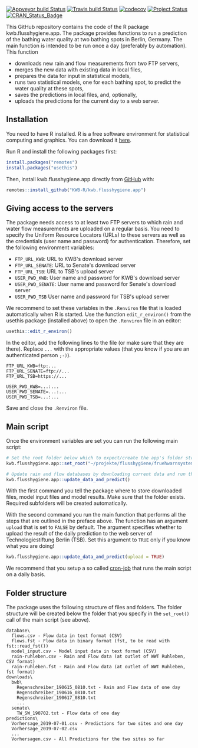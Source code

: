 [![Appveyor build Status](https://ci.appveyor.com/api/projects/status/github/KWB-R/kwb.flusshygiene.app?branch=master&svg=true)](https://ci.appveyor.com/project/KWB-R/kwb-flusshygiene-app/branch/master)
[![Travis build Status](https://travis-ci.org/KWB-R/kwb.flusshygiene.app.svg?branch=master)](https://travis-ci.org/KWB-R/kwb.flusshygiene.app)
[![codecov](https://codecov.io/github/KWB-R/kwb.flusshygiene.app/branch/master/graphs/badge.svg)](https://codecov.io/github/KWB-R/kwb.flusshygiene.app)
[![Project Status](https://img.shields.io/badge/lifecycle-experimental-orange.svg)](https://www.tidyverse.org/lifecycle/#experimental)
[![CRAN_Status_Badge](https://www.r-pkg.org/badges/version/kwb.flusshygiene.app)]()

This GitHub repository contains the code of the R package kwb.flusshygiene.app.
The package provides functions to run a prediction of the bathing water quality
at two bathing spots in Berlin, Germany. The main function is intended to be run
once a day (preferably by automation). This function

* downloads new rain and flow measurements from two FTP servers,
* merges the new data with existing data in local files,
* prepares the data for input in statistical models,
* runs two statistical models, one for each bathing spot, to predict the water 
  quality at these spots,
* saves the predictions in local files, and, optionally, 
* uploads the predictions for the current day to a web server.

## Installation

You need to have R installed. R is a free software environment for statistical 
computing and graphics. You can download it 
[here](https://cran.uni-muenster.de/).

Run R and install the following packages first:

```r
install.packages("remotes")
install.packages("usethis")
```

Then, install kwb.flusshygiene.app directly from [GitHub](https://github.com/) 
with:

```r
remotes::install_github("KWB-R/kwb.flusshygiene.app")
```
## Giving access to the servers

The package needs access to at least two FTP servers to which rain and water 
flow measurements are uploaded on a regular basis. You need to specify the 
Uniform Resource Locators (URLs) to these servers as well as the credentials 
(user name and password) for authentication. Therefore, set the following
environment variables:

* `FTP_URL_KWB`: URL to KWB's download server
* `FTP_URL_SENATE`: URL to Senate's download server
* `FTP_URL_TSB`: URL to TSB's upload server
* `USER_PWD_KWB`: User name and password for KWB's download server
* `USER_PWD_SENATE`: User name and password for Senate's download server
* `USER_PWD_TSB` User name and password for TSB's upload server

We recommend to set these variables in the `.Renviron` file that is loaded 
automatically when R is started. Use the function `edit_r_environ()` from 
the usethis package (installed above) to open the `.Renviron` file in an editor:

```r
usethis::edit_r_environ()
```

In the editor, add the following lines to the file (or make sure that they are
there). Replace `...` with the appropriate values (that you know if you are an
authenticated person `;-)`).

```
FTP_URL_KWB=ftp:...
FTP_URL_SENATE=ftp://...
FTP_URL_TSB=https://...

USER_PWD_KWB=...:...
USER_PWD_SENATE=...:...
USER_PWD_TSB=...:...
```

Save and close the `.Renviron` file.

## Main script

Once the environment variables are set you can run the following main script:

```r
# Set the root folder below which to expect/create the app's folder structure
kwb.flusshygiene.app::set_root("~/projekte/flusshygiene/fruehwarnsystem")

# Update rain and flow databases by downloading current data and run the model
kwb.flusshygiene.app::update_data_and_predict()
```

With the first command you tell the package where to store downloaded files, 
model input files and model results. Make sure that the folder exists. Required
subfolders will be created automatically. 

With the second command you run the main function that performs all the steps
that are outlined in the preface above. The function has an argument `upload`
that is set to `FALSE` by default. The argument specifies whether to upload the
result of the daily prediction to the web server of Technologiestiftung Berlin
(TSB). Set this argument to `TRUE` only if you know what you are doing!

```r
kwb.flusshygiene.app::update_data_and_predict(upload = TRUE)
```

We recommend that you setup a so called 
[cron-job](https://en.wikipedia.org/wiki/Cron) that runs the main script on a 
daily basis.

## Folder structure

The package uses the following structure of files and folders. The folder
structure will be created below the folder that you specify in the `set_root()` 
call of the main script (see above).

```
database\
  flows.csv - Flow data in text format (CSV)
  flows.fst - Flow data in binary format (fst, to be read with fst::read_fst())
  model_input.csv - Model input data in text format (CSV)
  rain-ruhleben.csv - Rain and Flow data (at outlet of WWT Ruhleben, CSV format)
  rain-ruhleben.fst - Rain and Flow data (at outlet of WWT Ruhleben, fst format)
downloads\
  bwb\
    Regenschreiber_190615_0810.txt - Rain and Flow data of one day
    Regenschreiber_190616_0810.txt
    Regenschreiber_190617_0810.txt
    ...
  senate\
    TW_SW_190702.txt - Flow data of one day
predictions\
  Vorhersage_2019-07-01.csv - Predictions for two sites and one day
  Vorhersage_2019-07-02.csv
  ...
  Vorhersagen.csv - All Predictions for the two sites so far

```
